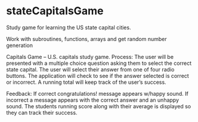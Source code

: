 # stateCapitalsGame
Study game for learning the US state capital cities.

Work with subroutines,  functions, arrays and get random number generation

Capitals Game – U.S. capitals study game.
Process:
The user will be presented with a multiple choice question asking them to select the correct state capital. The user will select their answer from one of four radio buttons. The application will check to see if the answer selected is correct or incorrect. A running total will keep track of the user’s success.

Feedback:
If correct congratulations! message appears w/happy sound.
If incorrect a message appears with the correct answer and an unhappy sound.
The students running score along with their average is displayed so they can track their success.
